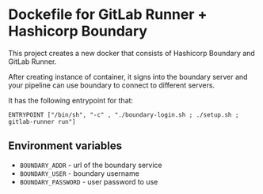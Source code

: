 # Dockefile for GitLab Runner + Hashicorp Boundary

This project creates a new docker that consists of Hashicorp Boundary and GitLab Runner.

After creating instance of container, it signs into the boundary server and your pipeline can use boundary to connect to different servers.

It has the following entrypoint for that:

```
ENTRYPOINT ["/bin/sh", "-c" , "./boundary-login.sh ; ./setup.sh ; gitlab-runner run"]
```

## Environment variables
* ```BOUNDARY_ADDR``` - url of the boundary service
* ```BOUNDARY_USER``` - boundary username
* ```BOUNDARY_PASSWORD``` - user password to use
